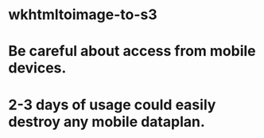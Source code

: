 # wkhtmltoimage-to-s3

# Be careful about access from mobile devices.
# 2-3 days of usage could easily destroy any mobile dataplan.
